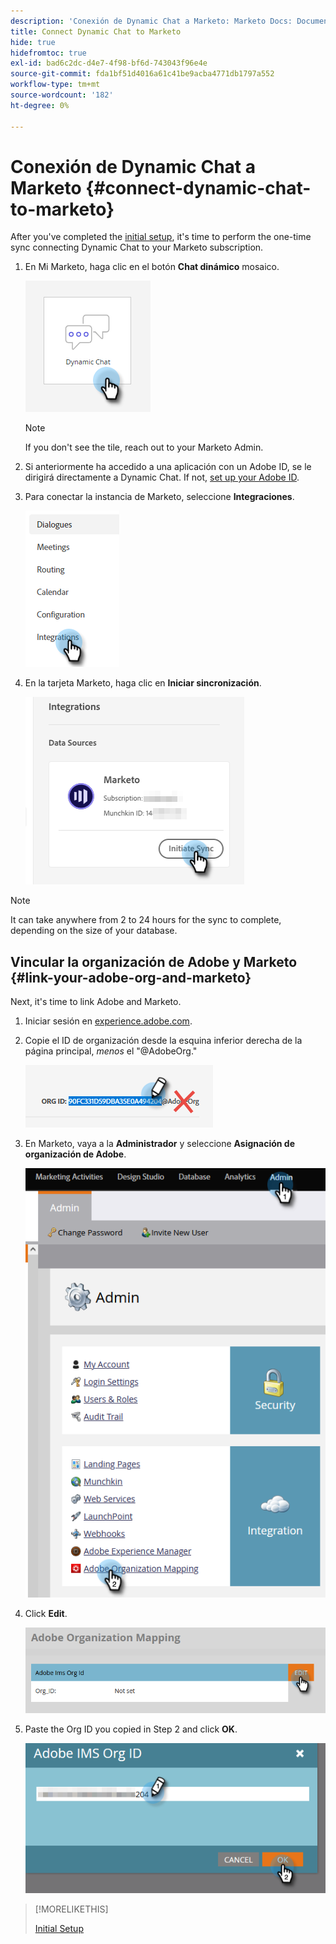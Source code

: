 ```yaml
---
description: 'Conexión de Dynamic Chat a Marketo: Marketo Docs: Documentación del producto'
title: Connect Dynamic Chat to Marketo
hide: true
hidefromtoc: true
exl-id: bad6c2dc-d4e7-4f98-bf6d-743043f96e4e
source-git-commit: fda1bf51d4016a61c41be9acba4771db1797a552
workflow-type: tm+mt
source-wordcount: '182'
ht-degree: 0%

---
```


# Conexión de Dynamic Chat a Marketo {#connect-dynamic-chat-to-marketo}

After you&#39;ve completed the [initial setup](/help/marketo/product-docs/demand-generation/dynamic-chat/initial-setup.md), it&#39;s time to perform the one-time sync connecting Dynamic Chat to your Marketo subscription.

1. En Mi Marketo, haga clic en el botón **Chat dinámico** mosaico.

   ![](assets/connect-dynamic-chat-to-marketo-1.png)

   >[!NOTE]
   >
   >If you don&#39;t see the tile, reach out to your Marketo Admin.

1. Si anteriormente ha accedido a una aplicación con un Adobe ID, se le dirigirá directamente a Dynamic Chat. If not, [set up your Adobe ID](https://helpx.adobe.com/manage-account/using/create-update-adobe-id.html).

1. Para conectar la instancia de Marketo, seleccione **Integraciones**.

   ![](assets/connect-dynamic-chat-to-marketo-2.png)

1. En la tarjeta Marketo, haga clic en **Iniciar sincronización**.

   ![](assets/connect-dynamic-chat-to-marketo-3.png)

>[!NOTE]
>
>It can take anywhere from 2 to 24 hours for the sync to complete, depending on the size of your database.

## Vincular la organización de Adobe y Marketo {#link-your-adobe-org-and-marketo}

Next, it&#39;s time to link Adobe and Marketo.

1. Iniciar sesión en [experience.adobe.com](https://experience.adobe.com).

1. Copie el ID de organización desde la esquina inferior derecha de la página principal, _menos_ el &quot;@AdobeOrg.&quot;

   ![](assets/connect-dynamic-chat-to-marketo-4.png)

1. En Marketo, vaya a la **Administrador** y seleccione **Asignación de organización de Adobe**.

   ![](assets/connect-dynamic-chat-to-marketo-5.png)

1. Click **Edit**.

   ![](assets/connect-dynamic-chat-to-marketo-6.png)

1. Paste the Org ID you copied in Step 2 and click **OK**.

   ![](assets/connect-dynamic-chat-to-marketo-7.png)

>[!MORELIKETHIS]
>
>[Initial Setup](/help/marketo/product-docs/demand-generation/dynamic-chat/initial-setup.md)
